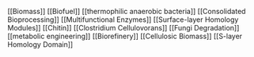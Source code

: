[[Biomass]]
[[Biofuel]]
[[thermophilic anaerobic bacteria]]
[[Consolidated Bioprocessing]]
[[Multifunctional Enzymes]]
[[Surface-layer Homology Modules]]
[[Chitin]]
[[Clostridium Cellulovorans]]
[[Fungi Degradation]]
[[metabolic engineering]]
[[Biorefinery]]
[[Cellulosic Biomass]]
[[S-layer Homology Domain]]
